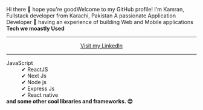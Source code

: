  Hi there 👋 hope you're goodWelcome to my GitHub profile! I'm Kamran, Fullstack developer from Karachi, Pakistan
  A passionate Application Developer 🚀 having an experience of building Web and Mobile applications </br><strong>Tech we moastly Used</strong>
  <hr/>
  <center><a href="https://www.linkedin.com/in/thekamransiddiqui/">Visit my Linkedln</a></center>
  <hr/>
  <dl>
  <dt>JavaScript </dt>
  <dd> ✔ ReactJS</dd>
  <dd> ✔ Next Js</dd>
  <dd> ✔ Node js</dd>
  <dd> ✔ Express Js</dd>
  <dd> ✔ React native</dd>
  <strong>and some other cool libraries and frameworks. 😊</strong>
 
</dl>
<!---
Darkcodexpch/Darkcodexpch is a ✨ special ✨ repository because its `README.md` (this file) appears on your GitHub profile.
You can click the Preview link to take a look at your changes.
--->
